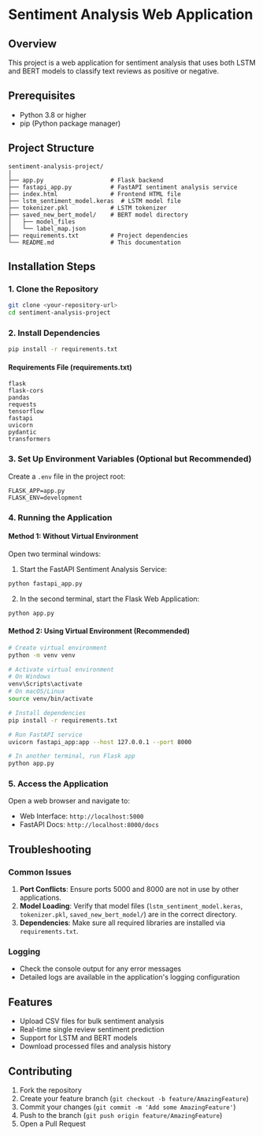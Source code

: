 # Sentiment Analysis Web Application

## Overview
This project is a web application for sentiment analysis that uses both LSTM and BERT models to classify text reviews as positive or negative.

## Prerequisites
- Python 3.8 or higher
- pip (Python package manager)

## Project Structure
```
sentiment-analysis-project/
│
├── app.py                   # Flask backend
├── fastapi_app.py           # FastAPI sentiment analysis service
├── index.html               # Frontend HTML file
├── lstm_sentiment_model.keras  # LSTM model file
├── tokenizer.pkl            # LSTM tokenizer
├── saved_new_bert_model/    # BERT model directory
│   ├── model_files
│   └── label_map.json
├── requirements.txt         # Project dependencies
└── README.md                # This documentation
```

## Installation Steps

### 1. Clone the Repository
```bash
git clone <your-repository-url>
cd sentiment-analysis-project
```

### 2. Install Dependencies
```bash
pip install -r requirements.txt
```

#### Requirements File (requirements.txt)
```
flask
flask-cors
pandas
requests
tensorflow
fastapi
uvicorn
pydantic
transformers
```

### 3. Set Up Environment Variables (Optional but Recommended)
Create a `.env` file in the project root:
```
FLASK_APP=app.py
FLASK_ENV=development
```

### 4. Running the Application

#### Method 1: Without Virtual Environment
Open two terminal windows:

1. Start the FastAPI Sentiment Analysis Service:
```bash
python fastapi_app.py
```

2. In the second terminal, start the Flask Web Application:
```bash
python app.py
```

#### Method 2: Using Virtual Environment (Recommended)
```bash
# Create virtual environment
python -m venv venv

# Activate virtual environment
# On Windows
venv\Scripts\activate
# On macOS/Linux
source venv/bin/activate

# Install dependencies
pip install -r requirements.txt

# Run FastAPI service
uvicorn fastapi_app:app --host 127.0.0.1 --port 8000

# In another terminal, run Flask app
python app.py
```

### 5. Access the Application
Open a web browser and navigate to:
- Web Interface: `http://localhost:5000`
- FastAPI Docs: `http://localhost:8000/docs`

## Troubleshooting

### Common Issues
1. **Port Conflicts**: Ensure ports 5000 and 8000 are not in use by other applications.
2. **Model Loading**: Verify that model files (`lstm_sentiment_model.keras`, `tokenizer.pkl`, `saved_new_bert_model/`) are in the correct directory.
3. **Dependencies**: Make sure all required libraries are installed via `requirements.txt`.

### Logging
- Check the console output for any error messages
- Detailed logs are available in the application's logging configuration

## Features
- Upload CSV files for bulk sentiment analysis
- Real-time single review sentiment prediction
- Support for LSTM and BERT models
- Download processed files and analysis history

## Contributing
1. Fork the repository
2. Create your feature branch (`git checkout -b feature/AmazingFeature`)
3. Commit your changes (`git commit -m 'Add some AmazingFeature'`)
4. Push to the branch (`git push origin feature/AmazingFeature`)
5. Open a Pull Request
